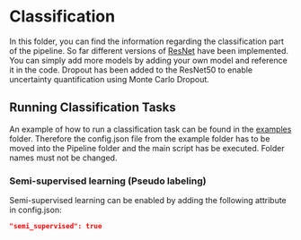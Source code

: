 # Classification

In this folder, you can find the information regarding the classification part of the pipeline. So far different versions of [ResNet](https://arxiv.org/pdf/1512.03385.pdf) have been implemented. You can simply add more models by adding your own model and reference it in the code.
Dropout has been added to the ResNet50 to enable uncertainty quantification using Monte Carlo Dropout.

## Running Classification Tasks

An example of how to run a classification task can be found in the [examples](examples) folder. Therefore the config.json file from the example folder has to be moved into the Pipeline folder and the main script has be executed.
Folder names must not be changed.

### Semi-supervised learning (Pseudo labeling)
Semi-supervised learning can be enabled by adding the following attribute in config.json:
```json
"semi_supervised": true
```